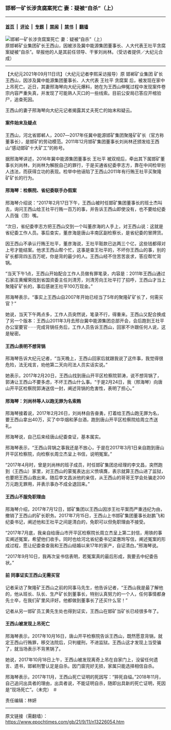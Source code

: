 ### 邯郸一矿长涉贪腐案死亡 妻：疑被“自杀”（上）

---

#### [首页](../../../..?n13226054) &nbsp;|&nbsp; [评论](../../../../../epoch-comment?n13226054) &nbsp;|&nbsp; [专题](../../../../../epoch-special?n13226054) &nbsp;|&nbsp; [禁闻](../../../../../epoch-news?n13226054) &nbsp;|&nbsp; [禁书](../../../../../books?n13226054) &nbsp;|&nbsp; [翻墙](https://github.com/gfw-breaker/nogfw/blob/master/README.md?n13226054)


<div><img alt="邯郸一矿长涉贪腐案死亡 妻：疑被“自杀”（上）" class="attachment-djy_600_400 size-djy_600_400 wp-post-image" src="https://i.epochtimes.com/assets/uploads/2021/09/id13226354-IMG_7586-600x400.jpg"/>
<div class="caption">
 原邯郸矿业集团矿长王西山，因被涉及冀中能源集团董事长、人大代表王社平贪腐案疑被“自杀”。举报他的人是其前任领导、干爹刘尚林。（受访者提供／大纪元合成）
</div></div><hr/><div class="post_content" id="artbody" itemprop="articleBody">
 <!-- article content begin -->
 <p>
  【大纪元2021年09月11日讯】（大纪元记者李熙采访报导）原
  <ok href="https://www.epochtimes.com/gb/tag/%E9%82%AF%E9%83%B8%E7%9F%BF%E4%B8%9A%E9%9B%86%E5%9B%A2.html">
   邯郸矿业集团
  </ok>
  矿长王西山，因涉及冀中能源集团董事长、人大代表
  <ok href="https://www.epochtimes.com/gb/tag/%E7%8E%8B%E7%A4%BE%E5%B9%B3.html">
   王社平
  </ok>
  <ok href="https://www.epochtimes.com/gb/tag/%E8%B4%AA%E8%85%90%E6%A1%88.html">
   贪腐案
  </ok>
  后，被发现在家中上吊死亡。近日，其妻邢海琴向大纪元爆料，她在为王西山伸冤过程中发现案件卷宗内容严重失真，并发现了可能熟人灭口的一些线索。目前公安局已答应开棺验尸，追查死因。
 </p>
 <p>
  王西山的妻子邢海琴向大纪元记者揭露其丈夫死亡的始末和疑云。
 </p>
 <h4>
  案件始末及疑点
 </h4>
 <p>
  王西山，河北省邯郸人，2007―2017年任冀中能源邯矿集团聚隆矿矿长（官方称董事长），是邯矿的劳动模范。2011年12月邯矿集团董事长刘尚林还颁发给王西山“感动邯矿十大矿工”的称号。
 </p>
 <p>
  据邢海琴讲述，2016年冀中能源集团董事长
  <ok href="https://www.epochtimes.com/gb/tag/%E7%8E%8B%E7%A4%BE%E5%B9%B3.html">
   王社平
  </ok>
  被双规后，牵出其下属邯矿董事长刘尚林，刘尚林为解脱自己的罪行，于是买通省纪委李志方，靠在中间检举别人违法，而获得立功的表现。检举中他诬陷了王西山2011年有行贿王社平买聚隆矿矿长的行为。
 </p>
 <h4>
  邢海琴：检察院、省纪委联手办假案
 </h4>
 <p>
  邢海琴介绍说：“2017年2月17日下午，王西山被时任邯矿集团董事长的班士杰叫去，询问王西山给王社平行贿一百万的事，并告诉王西山即使没有，也不要给纪委人员强（顶）嘴。
 </p>
 <p>
  “次日，省纪委李志方把王西山交到一个叫董彦海的人手上，对王西山说：这就是省纪委工作人员。事后查实，董彦海是唐山丰南区副检察长，是省纪委的冒牌货。
 </p>
 <p>
  因王西山不承认行贿王社平，董彦海说，王社平赃款已达两三个亿，这些钱都得对上号才能结案。他求王西山帮个忙，这事是查王社平的，不坏你王西山的事，别的矿长都背四五百万呢，你是背的最少的人。王西山经不住苦苦哀求，答应帮忙背锅。
 </p>
 <p>
  “当天下午1点，王西山开始配合工作人员做有罪笔录，内容是：2011年王西山通过石家庄黄耀荣找到省国资委主任刘清芳，刘清芳向王社平打了招呼，王西山才当上聚隆矿矿长的，事后感谢王社平100万现金。”
 </p>
 <p>
  邢海琴表示，“事实上王西山自2007年开始已经当了5年的聚隆矿矿长了，何需买官？”
 </p>
 <p>
  她说，当天下午两点多，工作人员突然说，笔录不行，得重来。王西山又配合换成了另一个版本：王西山2011年3月去邢台冀中能源集团总部开会，会后跑到王社平办公室要官⋯⋯完成背锅任务后，工作人员告诉王西山，回家不许跟任何人说，这是秘密。
 </p>
 <h4>
  王西山表明不想背锅
 </h4>
 <p>
  邢海琴告诉大纪元记者，“当天晚上，王西山回家后就跟我说了这件事，我觉得很危险，法无戏言，劝他第二天向司法人员实话实说。”
  <strong>
   <br/>
  </strong>
 </p>
 <p>
  她表示，2017年2月20日，王西山找到唐山开平区检察院郭涛，说不想背锅了，郭涛让王西山不要多虑，不坏王西山什么事。“于是2月24日，我（邢海琴）向唐山开平区检察院郭涛送信一封，阐述背锅的危害性，表明了担心。”
 </p>
 <h4>
  邢海琴：刘尚林等人以跑无罪为名索贿
 </h4>
 <p>
  邢海琴接着说，2017年2月26日，刘尚林自告奋勇，打着给王西山跑无罪为名，要王西山拿出40万，买了中华烟和茅台酒，跑到唐山开平区检察院给周立杰送礼。
 </p>
 <p>
  邢海琴说，自己后来经唐山纪委查证，基本属实。
 </p>
 <p>
  邢海琴表示，“王西山背锅之事我还是不放心，于是在2017年3月1日亲自跑到唐山开平区检察院，向检察长周立杰呈上书信，说明冤案。”
 </p>
 <p>
  “2017年4月时，曾是刘尚林的班子成员，时任邯矿集团总经理的李文昌，突然跑到（王西山）家里，对王西山的蒙冤表达出义愤填膺，表示就算王西山进了监狱，也要把王西山救出来。随后李文昌派他的亲信，从王西山的哥哥王学会处骗走200万元跑无罪用，并表示事办不成全退回来。”
 </p>
 <h4>
  王西山不服免职理由
 </h4>
 <p>
  邢海琴介绍，2017年7月12日，邯矿集团以王西山因涉王社平案而严重违纪为由，撤销了王西山的矿长职务。2017年7月15日，王西山上书邯矿集团董事长赵鹏飞和纪委书记，阐述他和王社平之间是清白的，免职可以但免职理由不接受。
 </p>
 <p>
  “2017年7月底，我亲自给唐山市开平区检察院长周立杰呈上第二封信，用铁的事实阐述冤案，希望他们收手。同时也给河北省纪委书记梁惠玲写信，阐述冤案的形成过程，愿让纪委查查我和王西山结婚以来17年的家产，自证清白。”邢海琴说。
 </p>
 <p>
  “2017年9月10日，我再次呈书信表明，若冤案真的最后形成，我要去中纪委告状。”
 </p>
 <h4>
  <strong>
   前
  </strong>
  <strong>
   同事证实王西山无需买官
  </strong>
 </h4>
 <p>
  记者采访了聚隆矿王西山之前的同事马先生，他告诉记者，“王西山我是最了解他的，他从班长、队长、生产矿长到董事长，特别认真努力的一个人，任何事情都身先士卒，在我们矿里风评好。他都做到董事长了还买什么官！”
 </p>
 <p>
  记者从另一邯矿员工黄先生处也得到证实，王西山在邯矿当矿长已经很多年了。
 </p>
 <h4>
  王西山被发现上吊死亡
 </h4>
 <p>
  邢海琴表示，2017年10月16日，唐山开平检察院告诉王西山，既然愿意背锅，就定王西山行贿罪，移交法院后，只判缓刑，不进监狱。王西山这才发现上当受骗了，就当场表示不背黑锅了。
 </p>
 <p>
  她说，2017年10月18日上午，王西山被发现离奇上吊在自家门上，没留任何遗言、遗书，邯郸刑警认定是自杀。因门窗完好无损，家属只能选择相信自杀。
 </p>
 <p>
  邢海琴表示，2017年11月，王西山死亡证明的死因写：“猝死自缢。”2018年11月，自己追问出具者的理由，出具者说，不能证明自杀，随即出具新的死亡证明，死因是“现场死亡”。（未完） ＃
 </p>
 <p>
  责任编辑：林妍
 </p>
 <!-- article content end -->
 <div id="below_article_ad">
 </div>
</div>


---

原文链接（需翻墙）：https://www.epochtimes.com/gb/21/9/11/n13226054.htm